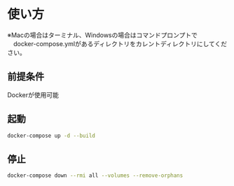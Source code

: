 # 使い方

※Macの場合はターミナル、Windowsの場合はコマンドプロンプトで  
　docker-compose.ymlがあるディレクトリをカレントディレクトリにしてください。  

## 前提条件

Dockerが使用可能

## 起動

```bash
docker-compose up -d --build
```

## 停止

```bash
docker-compose down --rmi all --volumes --remove-orphans
```
